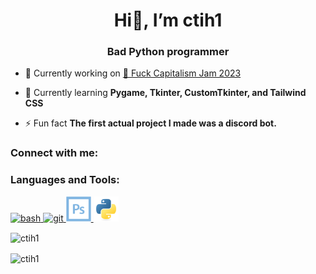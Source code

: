 <h1 align="center">Hi👋, I’m ctih1</h1>
<h3 align="center">Bad Python programmer</h3>

- 🔭 Currently working on [🛑 Fuck Capitalism Jam 2023](https://github.com/ctih1/FuckCapitalismJam2023)

- 🌱 Currently learning **Pygame, Tkinter, CustomTkinter, and Tailwind CSS**

- ⚡ Fun fact **The first actual project I made was a discord bot.**

<h3 align="left">Connect with me:</h3>
<p align="left">
</p>

<h3 align="left">Languages and Tools:</h3>
<p align="left"> <a href="https://www.gnu.org/software/bash/" target="_blank" rel="noreferrer"> <img src="https://www.vectorlogo.zone/logos/gnu_bash/gnu_bash-icon.svg" alt="bash" width="40" height="40"/> </a> <a href="https://git-scm.com/" target="_blank" rel="noreferrer"> <img src="https://www.vectorlogo.zone/logos/git-scm/git-scm-icon.svg" alt="git" width="40" height="40"/> </a> <a href="https://www.photoshop.com/en" target="_blank" rel="noreferrer"> <img src="https://raw.githubusercontent.com/devicons/devicon/master/icons/photoshop/photoshop-line.svg" alt="photoshop" width="40" height="40"/> </a> <a href="https://www.python.org" target="_blank" rel="noreferrer"> <img src="https://raw.githubusercontent.com/devicons/devicon/master/icons/python/python-original.svg" alt="python" width="40" height="40"/> </a> </p>

<p><img align="center" src="https://github-readme-stats.vercel.app/api/top-langs?username=ctih1&show_icons=true&locale=en&layout=compact" alt="ctih1" /></p>

<p><img align="center" src="https://github-readme-streak-stats.herokuapp.com/?user=ctih1&" alt="ctih1" /></p>
